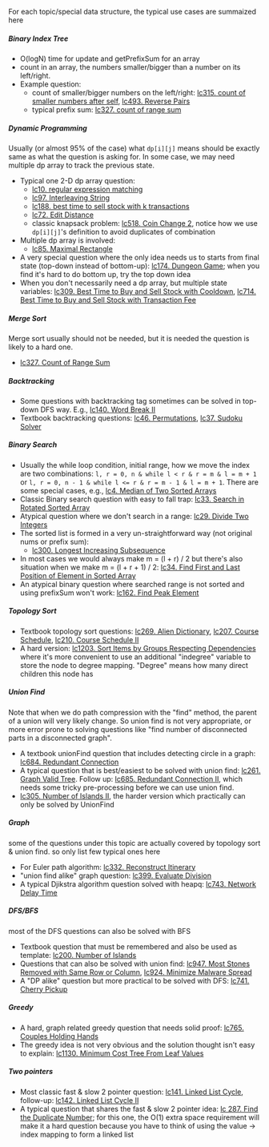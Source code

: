 
For each topic/special data structure, the typical use cases are summaized here

##### Binary Index Tree
* O(logN) time for update and getPrefixSum for an array
* count in an array, the numbers smaller/bigger than a number on its left/right. 
* Example question: 
    * count of smaller/bigger numbers on the left/right: [lc315. count of smaller numbers after self](https://leetcode.com/problems/count-of-smaller-numbers-after-self/), [lc493. Reverse Pairs](https://leetcode.com/problems/reverse-pairs/)
    * typical prefix sum: [lc327. count of range sum](https://leetcode.com/problems/count-of-range-sum/)


##### Dynamic Programming
Usually (or almost 95% of the case) what `dp[i][j]` means should be exactly same as what the question is asking for. In some case, we may need multiple dp array to track the previous state. 
* Typical one 2-D dp array question:
    * [lc10. regular expression matching](https://leetcode.com/problems/regular-expression-matching/)
    * [lc97. Interleaving String](https://leetcode.com/problems/interleaving-string/)
    * [lc188. best time to sell stock with k transactions](https://leetcode.com/problems/best-time-to-buy-and-sell-stock-iv/)
    * [lc72. Edit Distance](https://leetcode.com/problems/edit-distance/)
    * classic knapsack problem: [lc518. Coin Change 2](https://leetcode.com/problems/coin-change-2/), notice how we use `dp[i][j]`'s definition to avoid duplicates of combination
* Multiple dp array is involved:
    * [lc85. Maximal Rectangle](https://leetcode.com/problems/maximal-rectangle/)
* A very special question where the only idea needs us to starts from final state (top-down instead of bottom-up): [lc174. Dungeon Game](https://leetcode.com/problems/dungeon-game/); when you find it's hard to do bottom up, try the top down idea
* When you don't necessarily need a dp array, but multiple state variables: [lc309. Best Time to Buy and Sell Stock with Cooldown](https://leetcode.com/problems/best-time-to-buy-and-sell-stock-with-cooldown/), [lc714. Best Time to Buy and Sell Stock with Transaction Fee](https://leetcode.com/problems/best-time-to-buy-and-sell-stock-with-transaction-fee/)


##### Merge Sort
Merge sort usually should not be needed, but it is needed the question is likely to a hard one.
* [lc327. Count of Range Sum](https://leetcode.com/problems/count-of-range-sum/)


##### Backtracking
* Some questions with backtracking tag sometimes can be solved in top-down DFS way. E.g., [lc140. Word Break II](https://leetcode.com/problems/word-break-ii/)
* Textbook backtracking questions: [lc46. Permutations](https://leetcode.com/problems/permutations), [lc37. Sudoku Solver](https://leetcode.com/problems/sudoku-solver)


##### Binary Search
* Usually the while loop condition, initial range, how we move the index are two combinations: `l, r = 0, n & while l < r & r = m & l = m + 1` or `l, r = 0, n - 1 & while l <= r & r = m - 1 & l = m + 1`. There are some special cases, e.g., [lc4. Median of Two Sorted Arrays](https://leetcode.com/problems/median-of-two-sorted-arrays/)
* Classic Binary search question with easy to fall trap: [lc33. Search in Rotated Sorted Array](https://leetcode.com/problems/search-in-rotated-sorted-array/)
* Atypical question where we don't search in a range: [lc29. Divide Two Integers](https://leetcode.com/problems/divide-two-integers/submissions/)
* The sorted list is formed in a very un-straightforward way (not original nums or prefix sum):
    * [lc300. Longest Increasing Subsequence](https://leetcode.com/problems/longest-increasing-subsequence/)
* In most cases we would always make m = (l + r) / 2 but there's also situation when we make m = (l + r + 1) / 2: [lc34. Find First and Last Position of Element in Sorted Array](https://leetcode.com/problems/find-first-and-last-position-of-element-in-sorted-array/submissions/)
* An atypical binary question where searched range is not sorted and using prefixSum won't work: [lc162. Find Peak Element](https://leetcode.com/problems/find-peak-element/)


##### Topology Sort
* Textbook topology sort questions: [lc269. Alien Dictionary](https://leetcode.com/problems/alien-dictionary/), [lc207. Course Schedule](https://leetcode.com/problems/course-schedule/), [lc210. Course Schedule II](https://leetcode.com/problems/course-schedule-ii/) 
* A hard version: [lc1203. Sort Items by Groups Respecting Dependencies](https://leetcode.com/problems/sort-items-by-groups-respecting-dependencies/) where it's more convenient to use an additional "indegree" variable to store the node to degree mapping. "Degree" means how many direct children this node has  


##### Union Find
Note that when we do path compression with the "find" method, the parent of a union will very likely change. So union find is not very appropriate, or more error prone to solving questions like "find number of disconnected parts in a disconnected graph". 
* A textbook unionFind question that includes detecting circle in a graph: [lc684. Redundant Connection](https://leetcode.com/problems/redundant-connection/)
* A typical question that is best/easiest to be solved with union find: [lc261. Graph Valid Tree](https://leetcode.com/problems/graph-valid-tree/). Follow up: [lc685. Redundant Connection II](https://leetcode.com/problems/redundant-connection-ii/), which needs some tricky pre-processing before we can use union find.
* [lc305. Number of Islands II](https://leetcode.com/problems/number-of-islands-ii/), the harder version which practically can only be solved by UnionFind


##### Graph
some of the questions under this topic are actually covered by topology sort & union find. so only list few typical ones here
* For Euler path algorithm: [lc332. Reconstruct Itinerary](https://leetcode.com/problems/reconstruct-itinerary/)
* "union find alike" graph question: [lc399. Evaluate Division](https://leetcode.com/problems/evaluate-division/)
* A typical Djikstra algorithm question solved with heapq: [lc743. Network Delay Time](https://leetcode.com/problems/network-delay-time/)


##### DFS/BFS
most of the DFS questions can also be solved with BFS
* Textbook question that must be remembered and also be used as template: [lc200. Number of Islands](https://leetcode.com/problems/number-of-islands/)
* Questions that can also be solved with union find: [lc947. Most Stones Removed with Same Row or Column](https://leetcode.com/problems/most-stones-removed-with-same-row-or-column/), [lc924. Minimize Malware Spread](https://leetcode.com/problems/minimize-malware-spread/)
* A "DP alike" question but more practical to be solved with DFS: [lc741. Cherry Pickup](https://leetcode.com/problems/cherry-pickup/)


##### Greedy
* A hard, graph related greedy question that needs solid proof: [lc765. Couples Holding Hands](https://leetcode.com/problems/couples-holding-hands/)
* The greedy idea is not very obvious and the solution thought isn't easy to explain: [lc1130. Minimum Cost Tree From Leaf Values](https://leetcode.com/problems/minimum-cost-tree-from-leaf-values/)


##### Two pointers
* Most classic fast & slow 2 pointer question: [lc141. Linked List Cycle](https://leetcode.com/problems/linked-list-cycle/), follow-up: [lc142. Linked List Cycle II](https://leetcode.com/problems/linked-list-cycle-ii/)
* A typical question that shares the fast & slow 2 pointer idea: [lc 287. Find the Duplicate Number](https://leetcode.com/problems/find-the-duplicate-number/); for this one, the O(1) extra space requirement will make it a hard question because you have to think of using the value -> index mapping to form a linked list
